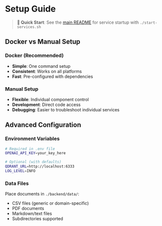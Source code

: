 # Setup Guide

> **🚀 Quick Start**: See the [main README](../README.md) for service startup with `./start-services.sh`

## Docker vs Manual Setup

### Docker (Recommended)
- **Simple**: One command setup
- **Consistent**: Works on all platforms
- **Fast**: Pre-configured with dependencies

### Manual Setup
- **Flexible**: Individual component control  
- **Development**: Direct code access
- **Debugging**: Easier to troubleshoot individual services

## Advanced Configuration

### Environment Variables
```bash
# Required in .env file
OPENAI_API_KEY=your_key_here

# Optional (with defaults)
QDRANT_URL=http://localhost:6333
LOG_LEVEL=INFO
```

### Data Files
Place documents in `./backend/data/`:
- CSV files (generic or domain-specific)
- PDF documents  
- Markdown/text files
- Subdirectories supported